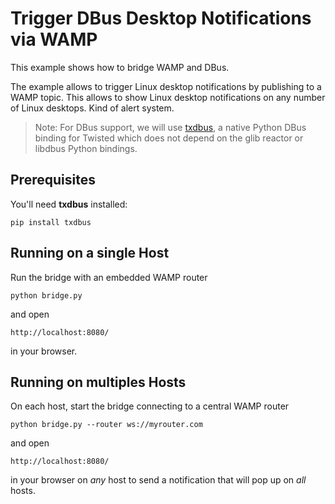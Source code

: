 # Trigger DBus Desktop Notifications via WAMP

This example shows how to bridge WAMP and DBus.

The example allows to trigger Linux desktop notifications by publishing to a WAMP topic. This allows
to show Linux desktop notifications on any number of Linux desktops. Kind of alert system.

> Note: For DBus support, we will use [txdbus](https://github.com/cocagne/txdbus), a native
Python DBus binding for Twisted which does not depend on the glib reactor or libdbus Python bindings.


## Prerequisites

You'll need **txdbus** installed:

    pip install txdbus


## Running on a single Host

Run the bridge with an embedded WAMP router

    python bridge.py

and open

    http://localhost:8080/

in your browser.


## Running on multiples Hosts

On each host, start the bridge connecting to a central WAMP router

    python bridge.py --router ws://myrouter.com

and open

    http://localhost:8080/

in your browser on *any* host to send a notification that will pop up on *all* hosts.
